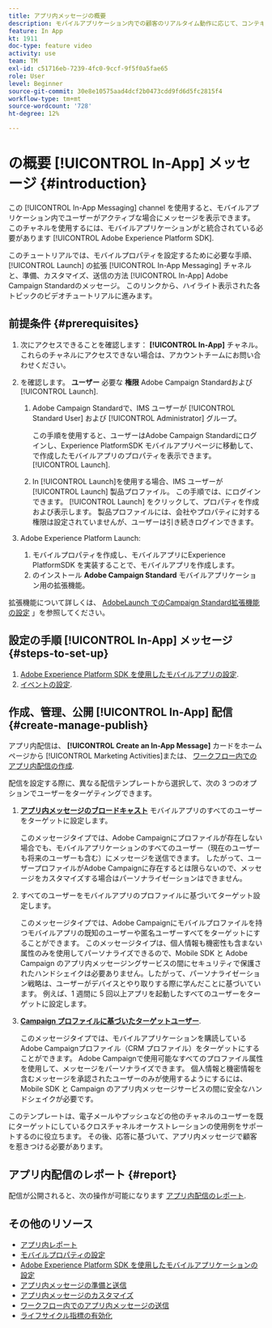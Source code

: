 ```yaml
---
title: アプリ内メッセージの概要
description: モバイルアプリケーション内での顧客のリアルタイム動作に応じて、コンテキスト上関連のアプリ内メッセージをユーザーに表示する方法を説明します。
feature: In App
kt: 1911
doc-type: feature video
activity: use
team: TM
exl-id: c51716eb-7239-4fc0-9ccf-9f5f0a5fae65
role: User
level: Beginner
source-git-commit: 30e8e10575aad4dcf2b0473cdd9fd6d5fc2815f4
workflow-type: tm+mt
source-wordcount: '728'
ht-degree: 12%

---
```


# の概要 [!UICONTROL In-App] メッセージ {#introduction}

この [!UICONTROL In-App Messaging] channel を使用すると、モバイルアプリケーション内でユーザーがアクティブな場合にメッセージを表示できます。 このチャネルを使用するには、モバイルアプリケーションがと統合されている必要があります [!UICONTROL Adobe Experience Platform SDK].

このチュートリアルでは、モバイルプロパティを設定するために必要な手順、 [!UICONTROL Launch] の拡張 [!UICONTROL In-App Messaging] チャネルと、準備、カスタマイズ、送信の方法 [!UICONTROL In-App] Adobe Campaign Standardのメッセージ。 このリンクから、ハイライト表示された各トピックのビデオチュートリアルに進みます。

## 前提条件 {#prerequisites}

1. 次にアクセスできることを確認します： **[!UICONTROL In-App]** チャネル。 これらのチャネルにアクセスできない場合は、アカウントチームにお問い合わせください。
1. を確認します。 **ユーザー** 必要な **権限** Adobe Campaign Standardおよび [!UICONTROL Launch].

   1. Adobe Campaign Standardで、IMS ユーザーが [!UICONTROL Standard User] および [!UICONTROL Administrator] グループ。

      この手順を使用すると、ユーザーはAdobe Campaign Standardにログインし、Experience PlatformSDK モバイルアプリページに移動して、で作成したモバイルアプリのプロパティを表示できます。 [!UICONTROL Launch].

   1. In [!UICONTROL Launch]を使用する場合、IMS ユーザーが [!UICONTROL Launch] 製品プロファイル。 この手順では、にログインできます。 [!UICONTROL Launch] をクリックして、プロパティを作成および表示します。 製品プロファイルには、会社やプロパティに対する権限は設定されていませんが、ユーザーは引き続きログインできます。

1. Adobe Experience Platform Launch:

   1. モバイルプロパティを作成し、モバイルアプリにExperience PlatformSDK を実装することで、モバイルアプリを作成します。
   1. のインストール **Adobe Campaign Standard** モバイルアプリケーション用の拡張機能。

拡張機能について詳しくは、 [AdobeLaunch でのCampaign Standard拡張機能の設定](https://aep-sdks.gitbook.io/docs/using-mobile-extensions/adobe-campaign-standard) 」を参照してください。

## 設定の手順 [!UICONTROL In-App] メッセージ {#steps-to-set-up}

1. [Adobe Experience Platform SDK を使用したモバイルアプリの設定](/help/communication-channels/mobile/configure-mobile-apps-using-aep-sdk.md).
1. [イベントの設定](/help/communication-channels/mobile/in-app/configure-events.md).

## 作成、管理、公開 [!UICONTROL In-App] 配信 {#create-manage-publish}

アプリ内配信は、 **[!UICONTROL Create an In-App Message]** カードをホームページから [!UICONTROL Marketing Activities]または、 [ワークフロー内でのアプリ内配信の作成](/help/communication-channels/mobile/in-app/in-app-activity.md).

配信を設定する際に、異なる配信テンプレートから選択して、次の 3 つのオプションでユーザーをターゲティングできます。

1. [**アプリ内メッセージのブロードキャスト**](/help/communication-channels/mobile/in-app/broadcast-in-app-message.md) モバイルアプリのすべてのユーザーをターゲットに設定します。

   このメッセージタイプでは、Adobe Campaignにプロファイルが存在しない場合でも、モバイルアプリケーションのすべてのユーザー（現在のユーザーも将来のユーザーも含む）にメッセージを送信できます。 したがって、ユーザープロファイルがAdobe Campaignに存在するとは限らないので、メッセージをカスタマイズする場合はパーソナライゼーションはできません。

1. すべてのユーザーをモバイルアプリのプロファイルに基づいてターゲット設定します。

   このメッセージタイプでは、Adobe Campaignにモバイルプロファイルを持つモバイルアプリの既知のユーザーや匿名ユーザーすべてをターゲットにすることができます。 このメッセージタイプは、個人情報も機密性も含まない属性のみを使用してパーソナライズできるので、Mobile SDK と Adobe Campaign のアプリ内メッセージングサービスの間にセキュリティで保護されたハンドシェイクは必要ありません。したがって、パーソナライゼーション戦略は、ユーザーがデバイスとやり取りする際に学んだことに基づいています。 例えば、1 週間に 5 回以上アプリを起動したすべてのユーザーをターゲットに設定します。

1. [**Campaign プロファイルに基づいたターゲットユーザー**](/help/communication-channels/mobile/in-app/target-users-based-on-campaign-profile.md).

   このメッセージタイプでは、モバイルアプリケーションを購読しているAdobe Campaignプロファイル（CRM プロファイル）をターゲットにすることができます。 Adobe Campaignで使用可能なすべてのプロファイル属性を使用して、メッセージをパーソナライズできます。 個人情報と機密情報を含むメッセージを承認されたユーザーのみが使用するようにするには、Mobile SDK と Campaign のアプリ内メッセージサービスの間に安全なハンドシェイクが必要です。

このテンプレートは、電子メールやプッシュなどの他のチャネルのユーザーを既にターゲットにしているクロスチャネルオーケストレーションの使用例をサポートするのに役立ちます。 その後、応答に基づいて、アプリ内メッセージで顧客を惹きつける必要があります。

## アプリ内配信のレポート {#report}

配信が公開されると、次の操作が可能になります [アプリ内配信のレポート](/help/communication-channels/mobile/in-app/in-app-reporting.md).

## その他のリソース

* [アプリ内レポート](https://experienceleague.adobe.com/docs/campaign-standard/using/reporting/list-of-reports/in-app-report.html?lang=en)
* [モバイルプロパティの設定](https://aep-sdks.gitbook.io/docs/getting-started/create-a-mobile-property)
* [Adobe Experience Platform SDK を使用したモバイルアプリケーションの設定](https://experienceleague.adobe.com/docs/campaign-standard/using/administrating/configuring-channels/configuring-a-mobile-application.html?lang=en)
* [アプリ内メッセージの準備と送信](https://experienceleague.adobe.com/docs/campaign-standard/using/communication-channels/in-app-messaging/preparing-and-sending-an-in-app-message.html?lang=en)
* [アプリ内メッセージのカスタマイズ](https://experienceleague.adobe.com/docs/campaign-standard/using/communication-channels/in-app-messaging/customizing-an-in-app-message.html?lang=en)
* [ワークフロー内でのアプリ内メッセージの送信](https://experienceleague.adobe.com/docs/campaign-standard/using/managing-processes-and-data/channel-activities/in-app-delivery.html?lang=en)
* [ライフサイクル指標の有効化](https://aep-sdks.gitbook.io/docs/getting-started/initialize-the-sdk#enable-lifecycle-metrics)
